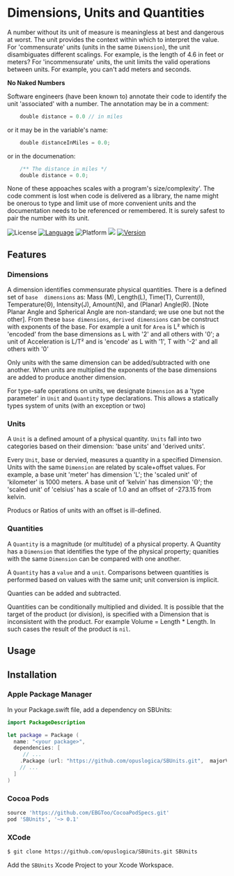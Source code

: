 # Dimensions, Units and Quantities

A number without its unit of measure is meaningless at best and dangerous at worst. The unit 
provides the context within which to interpret the value. For 'commensurate' units (units in the
same `Dimension`), the unit disambiguates different scalings. For example, is the length of 4.6 
in feet or meters? For 'incommensurate' units, the unit limits the valid operations between units.
For example, you can't add meters and seconds.

**No Naked Numbers** 

Software engineers (have been known to) annotate their code to identify the unit 'associated' with
a number.  The annotation may be in a comment:

```swift
    double distance = 0.0 // in miles
```

or it may be in the variable's name:

```swift
    double distanceInMiles = 0.0;
```

or in the documenation:

```swift
    /** The distance in miles */
    double distance = 0.0;
```

None of these appoaches scales with a program's size/complexity'.  The code comment is lost when 
code is delivered as a library, the name might be onerous to type and limit use of more convenient
units and the documentation needs to be referenced or remembered.  It is surely safest to pair the
number with its unit.

![License](https://img.shields.io/cocoapods/l/SBUnits.svg)
[![Language](https://img.shields.io/badge/lang-Swift-orange.svg?style=flat)](https://developer.apple.com/swift/)
![Platform](https://img.shields.io/cocoapods/p/SBUnits.svg)
![](https://img.shields.io/badge/Package%20Maker-compatible-orange.svg)
[![Version](https://img.shields.io/cocoapods/v/SBUnits.svg)](http://cocoapods.org)

## Features


### Dimensions

A dimension identifies commensurate physical quantities. There is a defined set of `base 
dimensions` as: Mass (M), Length(L), Time(T), Current(I), Temperature(Θ), Intensity(J), Amount(N),
and (Planar) Angle(R). [Note Planar Angle and Spherical Angle are non-standard; we use one but
not the other].  From these `base dimensions`, `derived dimensions` can be construct with 
exponents of the base. For example a unit for `Area` is L² which is 'encoded' from the base 
dimensions as L with '2' and all others with '0'; a unit of Acceleration is L/T² and is 'encode' as
L with '1', T with '-2' and all others with '0'

Only units with the same dimension can be added/subtracted with one another. When units are 
multiplied the exponents of the base dimensions are added to produce another dimension.

For type-safe operations on units, we designate `Dimension` as a 'type parameter' in `Unit` and 
`Quantity` type declarations. This allows a statically types system of units (with an exception
or two)

### Units

A `Unit` is a defined amount of a physical quantity. `Units` fall into two categories based on 
their dimension: 'base units' and 'derived units'. 

Every `Unit`, base or dervied, measures a quantity in a specified Dimension. Units with the same 
`Dimension` are related by scale+offset values.  For example, a base unit 'meter' has  dimension
'L'; the 'scaled unit' of 'kilometer' is 1000 meters.  A base unit of 'kelvin' has dimension 'Θ'; 
the 'scaled unit' of 'celsius' has a scale of 1.0 and an offset of -273.15 from kelvin.

Producs or Ratios of units with an offset is ill-defined.

### Quantities

A `Quantity` is a magnitude (or multitude) of a physical property. A Quantity has a `Dimension`
that identifies the type of the physical property; quanities with the same `Dimension` can be
compared with one another.  

A `Quantity` has a `value` and a `unit`. Comparisons between quantities is performed based on
values with the same unit; unit conversion is implicit.

Quanties can be added and subtracted.

Quantities can be conditionally multiplied and divided.  It is possible that the target of the 
product (or division), is specified with a Dimension that is inconsistent with the product.  For
example Volume = Length * Length.  In such cases the result of the product is `nil`.

## Usage


## Installation


### Apple Package Manager

In your Package.swift file, add a dependency on SBUnits:

```swift
import PackageDescription

let package = Package (
  name: "<your package>",
  dependencies: [
     // ...
    .Package (url: "https://github.com/opuslogica/SBUnits.git",  majorVersion: 1),
    // ...
  ]
)
```

### Cocoa Pods

```ruby
source 'https://github.com/EBGToo/CocoaPodSpecs.git'
pod 'SBUnits', '~> 0.1'
```

### XCode

```bash
$ git clone https://github.com/opuslogica/SBUnits.git SBUnits
```

Add the `SBUnits` Xcode Project to your Xcode Workspace.

